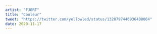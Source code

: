 ```yaml
---
artist: "FJØRT"
title: "Couleur"
tweet: "https://twitter.com/yellowled/status/1328797446936408064"
date: 2020-11-17
---
```


